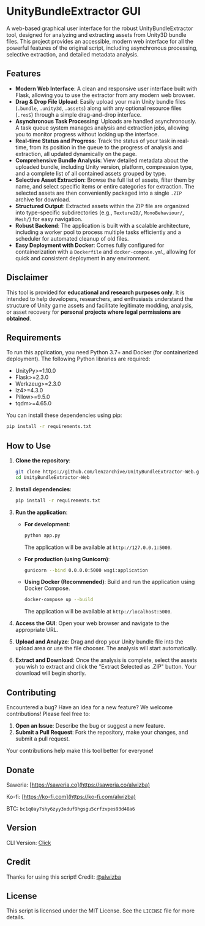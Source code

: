 # UnityBundleExtractor GUI

A web-based graphical user interface for the robust UnityBundleExtractor tool, designed for analyzing and extracting assets from Unity3D bundle files. This project provides an accessible, modern web interface for all the powerful features of the original script, including asynchronous processing, selective extraction, and detailed metadata analysis.

## Features

* **Modern Web Interface**: A clean and responsive user interface built with Flask, allowing you to use the extractor from any modern web browser.
* **Drag & Drop File Upload**: Easily upload your main Unity bundle files (`.bundle`, `.unity3d`, `.assets`) along with any optional resource files (`.resS`) through a simple drag-and-drop interface.
* **Asynchronous Task Processing**: Uploads are handled asynchronously. A task queue system manages analysis and extraction jobs, allowing you to monitor progress without locking up the interface.
* **Real-time Status and Progress**: Track the status of your task in real-time, from its position in the queue to the progress of analysis and extraction, all updated dynamically on the page.
* **Comprehensive Bundle Analysis**: View detailed metadata about the uploaded bundle, including Unity version, platform, compression type, and a complete list of all contained assets grouped by type.
* **Selective Asset Extraction**: Browse the full list of assets, filter them by name, and select specific items or entire categories for extraction. The selected assets are then conveniently packaged into a single `.ZIP` archive for download.
* **Structured Output**: Extracted assets within the ZIP file are organized into type-specific subdirectories (e.g., `Texture2D/`, `MonoBehaviour/`, `Mesh/`) for easy navigation.
* **Robust Backend**: The application is built with a scalable architecture, including a worker pool to process multiple tasks efficiently and a scheduler for automated cleanup of old files.
* **Easy Deployment with Docker**: Comes fully configured for containerization with a `Dockerfile` and `docker-compose.yml`, allowing for quick and consistent deployment in any environment.

## Disclaimer

This tool is provided for **educational and research purposes only**. It is intended to help developers, researchers, and enthusiasts understand the structure of Unity game assets and facilitate legitimate modding, analysis, or asset recovery for **personal projects where legal permissions are obtained**.

## Requirements

To run this application, you need Python 3.7+ and Docker (for containerized deployment). The following Python libraries are required:

* UnityPy>=1.10.0
* Flask>=2.3.0
* Werkzeug>=2.3.0
* lz4>=4.3.0
* Pillow>=9.5.0
* tqdm>=4.65.0

You can install these dependencies using pip:

```bash
pip install -r requirements.txt
```

## How to Use

1.  **Clone the repository**:
    ```bash
    git clone https://github.com/lenzarchive/UnityBundleExtractor-Web.git
    cd UnityBundleExtractor-Web
    ```

2.  **Install dependencies**:
    ```bash
    pip install -r requirements.txt
    ```

3.  **Run the application**:

    * **For development**:
        ```bash
        python app.py
        ```
        The application will be available at `http://127.0.0.1:5000`.

    * **For production (using Gunicorn)**:
        ```bash
        gunicorn --bind 0.0.0.0:5000 wsgi:application
        ```

    * **Using Docker (Recommended)**:
        Build and run the application using Docker Compose.
        ```bash
        docker-compose up --build
        ```
        The application will be available at `http://localhost:5000`.

4.  **Access the GUI**:
    Open your web browser and navigate to the appropriate URL.

5.  **Upload and Analyze**:
    Drag and drop your Unity bundle file into the upload area or use the file chooser. The analysis will start automatically.

6.  **Extract and Download**:
    Once the analysis is complete, select the assets you wish to extract and click the "Extract Selected as .ZIP" button. Your download will begin shortly.

## Contributing

Encountered a bug? Have an idea for a new feature? We welcome contributions! Please feel free to:

1.  **Open an Issue**: Describe the bug or suggest a new feature.
2.  **Submit a Pull Request**: Fork the repository, make your changes, and submit a pull request.

Your contributions help make this tool better for everyone!

## Donate

Saweria: [https://saweria.co](https://saweria.co/alwizba)

Ko-fi: [https://ko-fi.com](https://ko-fi.com/alwizba)

BTC: `bc1q0ay7shy6zyy3xduf9hgsgu5crfzvpes93d48a6`

## Version

CLI Version: [Click](https://github.com/unitybundleextractor)

## Credit

Thanks for using this script!
Credit: [@alwizba](https://github.com/lenzarchive)

## License

This script is licensed under the MIT License. See the `LICENSE` file for more details.
